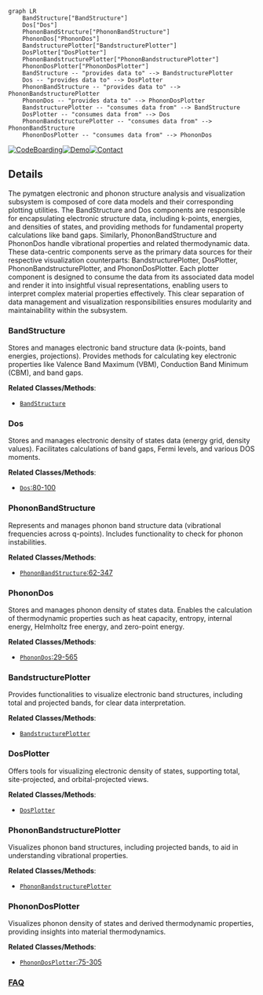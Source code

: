 ```mermaid
graph LR
    BandStructure["BandStructure"]
    Dos["Dos"]
    PhononBandStructure["PhononBandStructure"]
    PhononDos["PhononDos"]
    BandstructurePlotter["BandstructurePlotter"]
    DosPlotter["DosPlotter"]
    PhononBandstructurePlotter["PhononBandstructurePlotter"]
    PhononDosPlotter["PhononDosPlotter"]
    BandStructure -- "provides data to" --> BandstructurePlotter
    Dos -- "provides data to" --> DosPlotter
    PhononBandStructure -- "provides data to" --> PhononBandstructurePlotter
    PhononDos -- "provides data to" --> PhononDosPlotter
    BandstructurePlotter -- "consumes data from" --> BandStructure
    DosPlotter -- "consumes data from" --> Dos
    PhononBandstructurePlotter -- "consumes data from" --> PhononBandStructure
    PhononDosPlotter -- "consumes data from" --> PhononDos
```

[![CodeBoarding](https://img.shields.io/badge/Generated%20by-CodeBoarding-9cf?style=flat-square)](https://github.com/CodeBoarding/GeneratedOnBoardings)[![Demo](https://img.shields.io/badge/Try%20our-Demo-blue?style=flat-square)](https://www.codeboarding.org/demo)[![Contact](https://img.shields.io/badge/Contact%20us%20-%20contact@codeboarding.org-lightgrey?style=flat-square)](mailto:contact@codeboarding.org)

## Details

The pymatgen electronic and phonon structure analysis and visualization subsystem is composed of core data models and their corresponding plotting utilities. The BandStructure and Dos components are responsible for encapsulating electronic structure data, including k-points, energies, and densities of states, and providing methods for fundamental property calculations like band gaps. Similarly, PhononBandStructure and PhononDos handle vibrational properties and related thermodynamic data. These data-centric components serve as the primary data sources for their respective visualization counterparts: BandstructurePlotter, DosPlotter, PhononBandstructurePlotter, and PhononDosPlotter. Each plotter component is designed to consume the data from its associated data model and render it into insightful visual representations, enabling users to interpret complex material properties effectively. This clear separation of data management and visualization responsibilities ensures modularity and maintainability within the subsystem.

### BandStructure
Stores and manages electronic band structure data (k-points, band energies, projections). Provides methods for calculating key electronic properties like Valence Band Maximum (VBM), Conduction Band Minimum (CBM), and band gaps.


**Related Classes/Methods**:

- <a href="https://github.com/materialsproject/pymatgen/blob/master/src/pymatgen/analysis/solar/slme.py" target="_blank" rel="noopener noreferrer">`BandStructure`</a>


### Dos
Stores and manages electronic density of states data (energy grid, density values). Facilitates calculations of band gaps, Fermi levels, and various DOS moments.


**Related Classes/Methods**:

- <a href="https://github.com/materialsproject/pymatgen/blob/master/src/pymatgen/analysis/xps.py#L80-L100" target="_blank" rel="noopener noreferrer">`Dos`:80-100</a>


### PhononBandStructure
Represents and manages phonon band structure data (vibrational frequencies across q-points). Includes functionality to check for phonon instabilities.


**Related Classes/Methods**:

- <a href="https://github.com/materialsproject/pymatgen/blob/master/src/pymatgen/phonon/bandstructure.py#L62-L347" target="_blank" rel="noopener noreferrer">`PhononBandStructure`:62-347</a>


### PhononDos
Stores and manages phonon density of states data. Enables the calculation of thermodynamic properties such as heat capacity, entropy, internal energy, Helmholtz free energy, and zero-point energy.


**Related Classes/Methods**:

- <a href="https://github.com/materialsproject/pymatgen/blob/master/src/pymatgen/phonon/dos.py#L29-L565" target="_blank" rel="noopener noreferrer">`PhononDos`:29-565</a>


### BandstructurePlotter
Provides functionalities to visualize electronic band structures, including total and projected bands, for clear data interpretation.


**Related Classes/Methods**:

- <a href="https://github.com/materialsproject/pymatgen/blob/master/src/pymatgen/electronic_structure/plotter.py" target="_blank" rel="noopener noreferrer">`BandstructurePlotter`</a>


### DosPlotter
Offers tools for visualizing electronic density of states, supporting total, site-projected, and orbital-projected views.


**Related Classes/Methods**:

- <a href="https://github.com/materialsproject/pymatgen/blob/master/src/pymatgen/electronic_structure/boltztrap2.py" target="_blank" rel="noopener noreferrer">`DosPlotter`</a>


### PhononBandstructurePlotter
Visualizes phonon band structures, including projected bands, to aid in understanding vibrational properties.


**Related Classes/Methods**:

- <a href="https://github.com/materialsproject/pymatgen/blob/master/src/pymatgen/phonon/plotter.py" target="_blank" rel="noopener noreferrer">`PhononBandstructurePlotter`</a>


### PhononDosPlotter
Visualizes phonon density of states and derived thermodynamic properties, providing insights into material thermodynamics.


**Related Classes/Methods**:

- <a href="https://github.com/materialsproject/pymatgen/blob/master/src/pymatgen/phonon/plotter.py#L75-L305" target="_blank" rel="noopener noreferrer">`PhononDosPlotter`:75-305</a>




### [FAQ](https://github.com/CodeBoarding/GeneratedOnBoardings/tree/main?tab=readme-ov-file#faq)